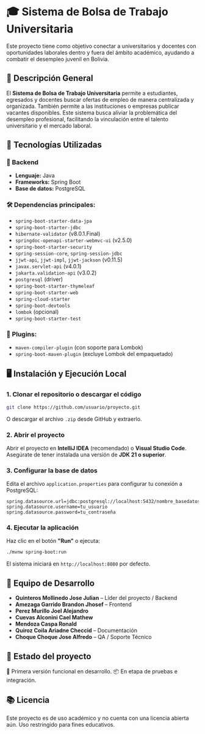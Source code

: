 # 🎓 Sistema de Bolsa de Trabajo Universitaria

Este proyecto tiene como objetivo conectar a universitarios y docentes con oportunidades laborales dentro y fuera del ámbito académico, ayudando a combatir el desempleo juvenil en Bolivia.

## 📌 Descripción General

El **Sistema de Bolsa de Trabajo Universitaria** permite a estudiantes, egresados y docentes buscar ofertas de empleo de manera centralizada y organizada. También permite a las instituciones o empresas publicar vacantes disponibles. Este sistema busca aliviar la problemática del desempleo profesional, facilitando la vinculación entre el talento universitario y el mercado laboral.

## 🚀 Tecnologías Utilizadas

### 🔧 Backend

- **Lenguaje:** Java
- **Frameworks:** Spring Boot
- **Base de datos:** PostgreSQL

### 🛠️ Dependencias principales:

- `spring-boot-starter-data-jpa`
- `spring-boot-starter-jdbc`
- `hibernate-validator` (v8.0.1.Final)
- `springdoc-openapi-starter-webmvc-ui` (v2.5.0)
- `spring-boot-starter-security`
- `spring-session-core`, `spring-session-jdbc`
- `jjwt-api`, `jjwt-impl`, `jjwt-jackson` (v0.11.5)
- `javax.servlet-api` (v4.0.1)
- `jakarta.validation-api` (v3.0.2)
- `postgresql` (driver)
- `spring-boot-starter-thymeleaf`
- `spring-boot-starter-web`
- `spring-cloud-starter`
- `spring-boot-devtools`
- `lombok` (opcional)
- `spring-boot-starter-test`

### 🔌 Plugins:

- `maven-compiler-plugin` (con soporte para Lombok)
- `spring-boot-maven-plugin` (excluye Lombok del empaquetado)

## 🖥️ Instalación y Ejecución Local

### 1. Clonar el repositorio o descargar el código

```bash
git clone https://github.com/usuario/proyecto.git
````

O descargar el archivo `.zip` desde GitHub y extraerlo.

### 2. Abrir el proyecto

Abrir el proyecto en **IntelliJ IDEA** (recomendado) o **Visual Studio Code**. Asegúrate de tener instalada una versión de **JDK 21 o superior**.

### 3. Configurar la base de datos

Edita el archivo `application.properties` para configurar tu conexión a PostgreSQL:

```properties
spring.datasource.url=jdbc:postgresql://localhost:5432/nombre_basedatos
spring.datasource.username=tu_usuario
spring.datasource.password=tu_contraseña
```

### 4. Ejecutar la aplicación

Haz clic en el botón **"Run"** o ejecuta:

```bash
./mvnw spring-boot:run
```

El sistema iniciará en `http://localhost:8080` por defecto.

## 👥 Equipo de Desarrollo

* **Quinteros Mollinedo Jose Julian** – Líder del proyecto / Backend
* **Amezaga Garrido Brandon Jhosef** – Frontend
* **Perez Murillo Joel Alejandro**
* **Cuevas Alconini Cael Mathew**
* **Mendoza Caspa Ronald**
* **Quiroz Coila Ariadne Checcid** – Documentación
* **Choque Choque Jose Alfredo** – QA / Soporte Técnico

## 📄 Estado del proyecto

🔧 Primera versión funcional en desarrollo.
📦 En etapa de pruebas e integración.

## 📚 Licencia

Este proyecto es de uso académico y no cuenta con una licencia abierta aún. Uso restringido para fines educativos.

